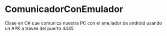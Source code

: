 # ComunicadorConEmulador
 Clase en C# que comunica nuestra PC con el emulador de android usando un APK a través del puerto 4445

